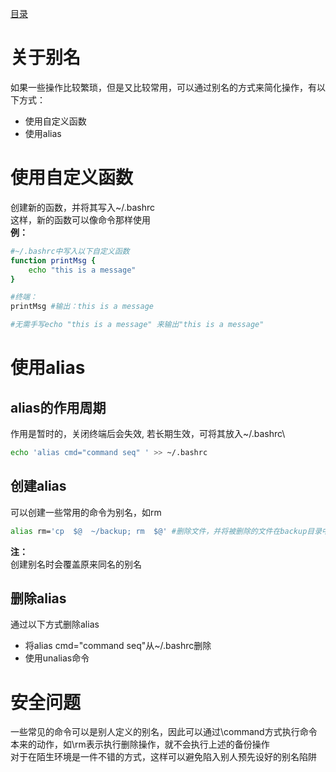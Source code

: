 [目录](../目录.md)

# 关于别名 #
如果一些操作比较繁琐，但是又比较常用，可以通过别名的方式来简化操作，有以下方式：
- 使用自定义函数
- 使用alias


# 使用自定义函数 #
创建新的函数，并将其写入~/.bashrc\
这样，新的函数可以像命令那样使用\
**例：**
```bash
#~/.bashrc中写入以下自定义函数
function printMsg {
    echo "this is a message"    
}

#终端：
printMsg #输出：this is a message

#无需手写echo "this is a message" 来输出"this is a message"
```

# 使用alias #
## alias的作用周期 ##
作用是暂时的，关闭终端后会失效, 若长期生效，可将其放入~/.bashrc\
```bash
echo 'alias cmd="command seq" ' >> ~/.bashrc
```

## 创建alias ##
可以创建一些常用的命令为别名，如rm
```bash
alias rm='cp  $@  ~/backup; rm  $@' #删除文件，并将被删除的文件在backup目录中备份
```
**注：**\
创建别名时会覆盖原来同名的别名

## 删除alias ##
通过以下方式删除alias
- 将alias cmd="command seq"从~/.bashrc删除
- 使用unalias命令

# 安全问题 #
一些常见的命令可以是别人定义的别名，因此可以通过\command方式执行命令本来的动作，如\rm表示执行删除操作，就不会执行上述的备份操作\
对于在陌生环境是一件不错的方式，这样可以避免陷入别人预先设好的别名陷阱

